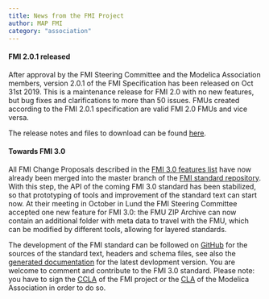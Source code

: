 ```yaml
---
title: News from the FMI Project
author: MAP FMI
category: "association"
---
```


#### FMI 2.0.1 released

After approval by the FMI Steering Committee and the Modelica Association members, version 2.0.1 of the FMI Specification 
has been released on Oct 31st 2019.
This is a maintenance release for FMI 2.0 with no new features, but bug fixes and clarifications to more than 50 issues.
FMUs created according to the FMI 2.0.1 specification are valid FMI 2.0 FMUs and vice versa.

The release notes and files to download can be found [here](https://github.com/modelica/fmi-standard/releases/tag/v2.0.1).

#### Towards FMI 3.0
All FMI Change Proposals described in the [FMI 3.0 features list](https://fmi-standard.org/faq/) have now already been merged into the master branch of the [FMI standard repository](https://github.com/modelica/fmi-standard). With this step, the API of the coming FMI 3.0 standard has been stabilized, so that prototyping of tools and improvement of the standard text can start now.
At their meeting in October in Lund the FMI Steering Committee accepted one new feature for FMI 3.0: the FMU ZIP Archive can now contain an additional folder with meta data to travel with the FMU, which can be modified by different tools, allowing for layered standards.

The development of the FMI standard can be followed on [GitHub](https://github.com/modelica/fmi-standard) for the sources 
of the standard text, headers and schema files, see also the [generated documentation](https://fmi-standard.org/docs/3.0-dev/) for
the latest devlopment version.
You are welcome to comment and contribute to the FMI 3.0 standard. Please note: you have to sign the [CCLA](https://svn.fmi-standard.org/fmi/branches/public/FMI_CCLA_v1.0_2016_06_21.pdf) of the FMI project or the [CLA](https://www.modelica.org/licenses/ModelicaAssociationCLA_1.1) of the Modelica Association in order to do so.
